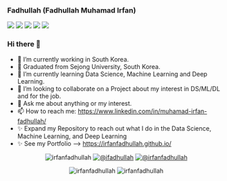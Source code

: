 ### Fadhullah (Fadhullah Muhamad Irfan)
![](https://github-profile-summary-cards.vercel.app/api/cards/profile-details?username=irfanfadhullah&theme=solarized_dark)
![](https://github-profile-summary-cards.vercel.app/api/cards/repos-per-language?username=irfanfadhullah&theme=solarized_dark)
![](https://github-profile-summary-cards.vercel.app/api/cards/most-commit-language?username=irfanfadhullah&theme=solarized_dark)
![](https://github-profile-summary-cards.vercel.app/api/cards/stats?username=irfanfadhullah&theme=solarized_dark)
![](https://github-profile-summary-cards.vercel.app/api/cards/productive-time?username=irfanfadhullah&theme=solarized_dark)

### Hi there 👋
- 🔭 I’m currently working in South Korea.
- 🔭 Graduated from Sejong University, South Korea.
- 🌱 I’m currently learning Data Science, Machine Learning and Deep Learning.
- 👯 I’m looking to collaborate on a Project about my interest in DS/ML/DL and for the job.
- 💬 Ask me about anything or my interest.
- 📫 How to reach me: https://www.linkedin.com/in/muhamad-irfan-fadhullah/
- ✨ Expand my Repository to reach out what I do in the Data Science, Machine Learning, and Deep Learning
- ✨ See my Portfolio --> https://irfanfadhullah.github.io/


<p align="center">

   <img src="https://komarev.com/ghpvc/?username=irfanfadhullah" alt="irfanfadhullah" />
   <a href="https://twitter.com/intent/follow?screen_name=ifadhullah"><img src="https://img.shields.io/badge/--twitter?label=Twitter&logo=Twitter&style=social" alt="@ifadhullah" /></a>
   <a href="https://www.linkedin.com/in/muhamad-irfan-fadhullah"><img src="https://img.shields.io/badge/--linkedin?label=LinkedIn&logo=LinkedIn&style=social" alt="@irfanfadhullah" /></a>
</p>

<p align="center"> 
  <img src="https://github-readme-stats.vercel.app/api?username=irfanfadhullah&show_icons=true" alt="irfanfadhullah" />
    <img src="https://github-readme-stats.vercel.app/api/top-langs/?username=irfanfadhullah&layout=compact" alt="irfanfadhullah" />
</p>
